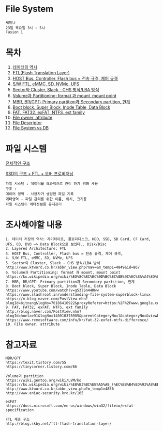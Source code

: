 # File System
```
세미나 
23일 목요일 3시 ~ 5시
Fusion 1
```
# 목차
1. [데이터의 역사](history) 
1. [FTL(Flash Translation Layer)](FTL) 
1. [HOST Bus, Controller, Flash bus = 전송 규격, 제어 규격](bus)
1. [S/W FTL, eMMC, SD, NVMe, UFS](UFS) 
1. [Sector와 Cluster, Slack - CHS 방식/LBA 방식](CHS)
1. [Volume과 Partitioning: format 과 mount, mount point](mount)
1. [MBR, BR/GPT: Primary partition과 Secondary partition, 한계](partition) 
1. [Boot block, Super Block, Inode Table, Data Block](block)
1. [FAT, FAT32, exFAT, NTFS, ext family](FAT) 
1. [ File owner, attribute](FileOwner) 
1. [File Descriptor](Descriptor)
1. [File System vs DB](fdb)

# 파일 시스템
[전체적인 구조](https://m.blog.naver.com/PostView.nhn?blogId=gksgus092&logNo=221080297255&proxyReferer=https:%2F%2Fwww.google.com%2F)

[SSD의 구조 + FTL + 오버 프로비저닝](https://harryp.tistory.com/88)

```
파일 시스템 : 데이터를 효과적으로 관리 하기 위해 사용
구조 : 
데이터 영역 - 사용자가 생성한 파일 기록
메타영역 - 파일 관리를 위한 이름, 위치, 크기등
파일 시스템이 메타정보를 유지관리
```


# 조사해야할 내용
```
1. 데이터 저장의 역사: 자기테이프, 플로피디스크, HDD, SSD, SD Card, CF Card, UFS, CD, DVD —> Data Block으로 보인다., Disk/Disc
2. Layered Architecture: FTL
3. HOST Bus, Controller, Flash bus = 전송 규격, 제어 규격,
4. S/W FTL, eMMC, SD, NVMe, UFS
5. Sector와 Cluster, Slack - CHS 방식/LBA 방식
http://www.ktword.co.kr/abbr_view.php?nav=&m_temp1=4849&id=867
6. Volume과 Partitioning: format 과 mount, mount point
https://ko.wikipedia.org/wiki/%ED%8C%8C%EC%9D%BC%EC%8B%9C%EC%8A%A4%ED%85%9C_%EA%B3%84%EC%B8%B5%EA%B5%AC%EC%A1%B0_%ED%91%9C%EC%A4%80
7. MBR, BR/GPT: Primary partition과 Secondary partition, 한계
8. Boot block, Super Block, Inode Table, Data Block
https://www.youtube.com/watch?v=g53lSn44RNw
https://www.slashroot.in/understanding-file-system-superblock-linux
https://m.blog.naver.com/PostView.nhn?blogId=bitnang&logNo=70186410922&proxyReferer=https:%2F%2Fwww.google.com%2F
9. FAT, FAT32, exFAT, NTFS, ext family
http://blog.naver.com/PostView.nhn?blogId=huntae01&logNo=140010378985&parentCategoryNo=1&categoryNo=&viewDate=&isShowPopularPosts=true&from=search
https://www.remosoftware.com/info/kr/fat-32-exfat-ntfs-difference/
10. File owner, attribute
```

# 참고자료
```
MBR/GPT
https://texit.tistory.com/55
https://tinycorner.tistory.com/66
```

```
Volume과 partition
https://wiki.gentoo.org/wiki/LVM/ko
https://ko.wikipedia.org/wiki/%EB%B3%BC%EB%A5%A8_(%EC%BB%B4%ED%93%A8%ED%8C%85)
http://www.ktword.co.kr/abbr_view.php?m_temp1=4856
http://www.eniac-security.kro.kr/105
```

```
exFAT
https://docs.microsoft.com/en-us/windows/win32/fileio/exfat-specification
```

```
FTL 계층 구조
http://blog.skby.net/ftl-flash-translation-layer/
```